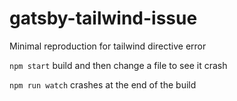 # gatsby-tailwind-issue
Minimal reproduction for tailwind directive error

`npm start` build and then change a file to see it crash

`npm run watch` crashes at the end of the build
